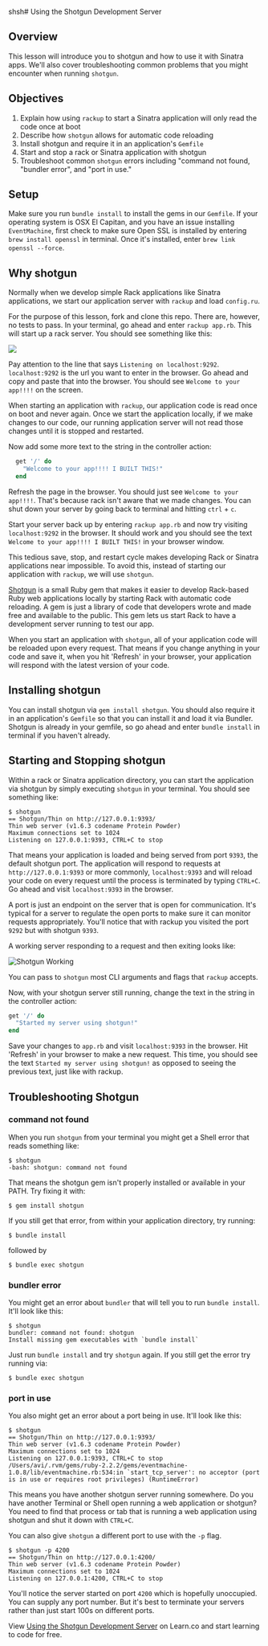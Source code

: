 shsh# Using the Shotgun Development Server

## Overview

This lesson will introduce you to shotgun and how to use it with Sinatra apps. We'll also cover troubleshooting common problems that you might encounter when running `shotgun`. 

## Objectives

1. Explain how using `rackup` to start a Sinatra application will only read the code once at boot 
2. Describe how `shotgun` allows for automatic code reloading
3. Install shotgun and require it in an application's `Gemfile` 
4. Start and stop a rack or Sinatra application with shotgun
5. Troubleshoot common `shotgun` errors including "command not found, "bundler error", and "port in use."

## Setup

Make sure you run `bundle install` to install the gems in our `Gemfile`. If your operating system is OSX El Capitan, and you have an issue installing `EventMachine`, first check to make sure Open SSL is installed by entering `brew install openssl` in terminal. Once it's installed, enter `brew link openssl --force`.

## Why shotgun

Normally when we develop simple Rack applications like Sinatra applications, we start our application server with `rackup` and load `config.ru`.

For the purpose of this lesson, fork and clone this repo. There are, however, no tests to pass. In your terminal, go ahead and enter `rackup app.rb`. This will start up a rack server. You should see something like this:

<img src="https://s3.amazonaws.com/learn-verified/rackup.png">

Pay attention to the line that says `Listening on localhost:9292`. `localhost:9292` is the url you want to enter in the browser. Go ahead and copy and paste that into the browser. You should see `Welcome to your app!!!!` on the screen.

When starting an application with `rackup`, our application code is read once on boot and never again. Once we start the application locally, if we make changes to our code, our running application server will not read those changes until it is stopped and restarted.

Now add some more text to the string in the controller action:

```ruby
  get '/' do 
    "Welcome to your app!!!! I BUILT THIS!"
  end
```
Refresh the page in the browser. You should just see `Welcome to your app!!!!`. That's because rack isn't aware that we made changes. You can shut down your server by going back to terminal and hitting `ctrl` + `c`. 

Start your server back up by entering `rackup app.rb` and now try visiting `localhost:9292` in the browser. It should work and you should see the text `Welcome to your app!!!! I BUILT THIS!` in your browser window.

This tedious save, stop, and restart cycle makes developing Rack or Sinatra applications near impossible. To avoid this, instead of starting our application with `rackup`, we will use `shotgun`.

[Shotgun](https://github.com/rtomayko/shotgun) is a small Ruby gem that makes it easier to develop Rack-based Ruby web applications locally by starting Rack with automatic code reloading. A gem is just a library of code that developers wrote and made free and available to the public. This gem lets us start Rack to have a development server running to test our app.

When you start an application with `shotgun`, all of your application code will be reloaded upon every request. That means if you change anything in your code and save it, when you hit 'Refresh' in your browser, your application will respond with the latest version of your code.

## Installing shotgun

You can install shotgun via `gem install shotgun`. You should also require it in an application's `Gemfile` so that you can install it and load it via Bundler. Shotgun is already in your gemfile, so go ahead and enter `bundle install` in terminal if you haven't already.

## Starting and Stopping shotgun

Within a rack or Sinatra application directory, you can start the application via shotgun by simply executing `shotgun` in your terminal. You should see something like:

```
$ shotgun
== Shotgun/Thin on http://127.0.0.1:9393/
Thin web server (v1.6.3 codename Protein Powder)
Maximum connections set to 1024
Listening on 127.0.0.1:9393, CTRL+C to stop
```

That means your application is loaded and being served from port `9393`, the default shotgun port. The application will respond to requests at `http://127.0.0.1:9393` or more commonly, `localhost:9393` and will reload your code on every request until the process is terminated by typing `CTRL+C`. Go ahead and visit `localhost:9393` in the browser.

A port is just an endpoint on the server that is open for communication. It's typical for a server to regulate the open ports to make sure it can monitor requests appropriately. You'll notice that with rackup you visited the port `9292` but with shotgun `9393`.

A working server responding to a request and then exiting looks like:

![Shotgun Working](https://dl.dropboxusercontent.com/s/0dwm67kbwvbope1/2015-09-15%20at%2011.12%20PM.png)

You can pass to `shotgun` most CLI arguments and flags that `rackup` accepts.

Now, with your shotgun server still running, change the text in the string in the controller action:

```ruby
get '/' do
  "Started my server using shotgun!"
end
```

Save your changes to `app.rb` and visit `localhost:9393` in the browser. Hit 'Refresh' in your browser to make a new request. This time, you should see the text `Started my server using shotgun!` as opposed to seeing the previous text, just like with rackup.

## Troubleshooting Shotgun

### command not found

When you run `shotgun` from your terminal you might get a Shell error that reads something like:

```
$ shotgun
-bash: shotgun: command not found
```

That means the shotgun gem isn't properly installed or available in your PATH. Try fixing it with:

```
$ gem install shotgun
```

If you still get that error, from within your application directory, try running:

```
$ bundle install
```

followed by

```
$ bundle exec shotgun
```

### bundler error

You might get an error about `bundler` that will tell you to run `bundle install`. 
It'll look like this:

```
$ shotgun
bundler: command not found: shotgun
Install missing gem executables with `bundle install`
```

Just run `bundle install` and try `shotgun` again. If you still get the error try running via:

```
$ bundle exec shotgun
```

### port in use

You also might get an error about a port being in use. It'll look like this:

```
$ shotgun
== Shotgun/Thin on http://127.0.0.1:9393/
Thin web server (v1.6.3 codename Protein Powder)
Maximum connections set to 1024
Listening on 127.0.0.1:9393, CTRL+C to stop
/Users/avi/.rvm/gems/ruby-2.2.2/gems/eventmachine-1.0.8/lib/eventmachine.rb:534:in `start_tcp_server': no acceptor (port is in use or requires root privileges) (RuntimeError)
```

This means you have another shotgun server running somewhere. Do you have another Terminal or Shell open running a web application or shotgun? You need to find that process or tab that is running a web application using shotgun and shut it down with `CTRL+C`.

You can also give `shotgun` a different port to use with the `-p` flag.

```
$ shotgun -p 4200
== Shotgun/Thin on http://127.0.0.1:4200/
Thin web server (v1.6.3 codename Protein Powder)
Maximum connections set to 1024
Listening on 127.0.0.1:4200, CTRL+C to stop
```

You'll notice the server started on port `4200` which is hopefully unoccupied. You can supply any port number. But it's best to terminate your servers rather than just start 100s on different ports.


<p class='util--hide'>View <a href='https://learn.co/lessons/sinatra-shotgun-server'>Using the Shotgun Development Server</a> on Learn.co and start learning to code for free.</p>
